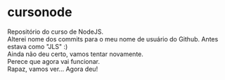 # cursonode
Repositório do curso de NodeJS.<br>
Alterei nome dos commits para o meu nome de usuário do Github. Antes estava como "JLS" :)<br>
Ainda não deu certo, vamos tentar novamente.<br>
Perece que agora vai funcionar.<br>
Rapaz, vamos ver... Agora deu!<br>

